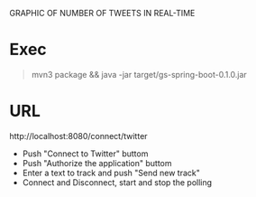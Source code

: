 GRAPHIC OF NUMBER OF TWEETS IN REAL-TIME

# Exec

> mvn3 package && java -jar target/gs-spring-boot-0.1.0.jar


# URL

http://localhost:8080/connect/twitter

- Push "Connect to Twitter" buttom
- Push "Authorize the application" buttom
- Enter a text to track and push "Send new track"
- Connect and Disconnect, start and stop the polling